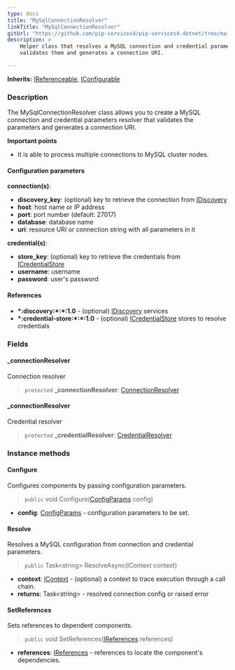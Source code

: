 ```yaml
---
type: docs
title: "MySqlConnectionResolver"
linkTitle: "MySqlConnectionResolver"
gitUrl: "https://github.com/pip-services4/pip-services4-dotnet/tree/main/pip-services4-kafka-dotnet"
description: >
    Helper class that resolves a MySQL connection and credential parameters,
    validates them and generates a connection URI.

---
```


**Inherits:** [IReferenceable](../../../components/refer/ireferenceable), [IConfigurable](../../../components/config/iconfigurable)

### Description

The MySqlConnectionResolver class allows you to create a MySQL connection and credential parameters resolver that validates the parameters and generates a connection URI.

**Important points**

- It is able to process multiple connections to MySQL cluster nodes.

#### Configuration parameters

**connection(s)**:
- **discovery_key**:               (optional) key to retrieve the connection from [IDiscovery](../../../config/connect/idiscovery)
- **host**:                        host name or IP address
- **port**:                        port number (default: 27017)
- **database**:                    database name
- **uri**:                         resource URI or connection string with all parameters in it

**credential(s)**:
- **store_key**:                   (optional) key to retrieve the credentials from [ICredentialStore](../../../config/auth/icredential_store)
- **username**:                    username
- **password**:                    user's password

#### References
- **\*:discovery:\*:\*:1.0** - (optional) [IDiscovery](../../../config/connect/idiscovery) services
- **\*:credential-store:\*:\*:1.0** - (optional) [ICredentialStore](../../../config/auth/icredential_store) stores to resolve credentials


### Fields

<span class="hide-title-link">

#### _connectionResolver
Connection resolver
> `protected` **_connectionResolver**: [ConnectionResolver](../../../config/connect/connection_resolver) 

#### _connectionResolver
Credential resolver
> `protected` **_credentialResolver**: [CredentialResolver](../../../config/auth/credential_resolver) 

</span>


### Instance methods


#### Configure
Configures components by passing configuration parameters.

> `public` void Configure([ConfigParams](../../../components/config/config_params) config)

- **config**: [ConfigParams](../../../components/config/config_params) - configuration parameters to be set.


#### Resolve
Resolves a MySQL configuration from connection and credential parameters.

> `public` Task\<string\> ResolveAsync(IContext context)

- **context**: [IContext](../../../components/context/icontext) - (optional) a context to trace execution through a call chain.
- **returns**: Task\<string\> - resolved connection config or raised error


#### SetReferences
Sets references to dependent components.

> `public` void SetReferences([IReferences](../../../components/refer/ireferences) references)

- **references**: [IReferences](../../../components/refer/ireferences) - references to locate the component's dependencies.
